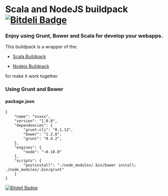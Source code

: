 # Scala and NodeJS buildpack [![Bitdeli Badge](https://d2weczhvl823v0.cloudfront.net/Jarlakxen/heroku-buildpack-scala-grunt/trend.png)](https://bitdeli.com/free "Bitdeli Badge")

### Enjoy using Grunt, Bower and Scala for develop your webapps. ###

This buildpack is a wrapper of the:

- [Scala Buildpack](https://github.com/heroku/heroku-buildpack-scala)

- [Nodejs Buildpack](https://github.com/heroku/heroku-buildpack-nodejs)

for make it work together

### Using Grunt and Bower ###

#### package.json

	{
		"name": "xxxxx",
		"version": "1.0.0",
		"dependencies": {
			"grunt-cli": "0.1.13",
			"bower": "1.2.8",
			"grunt": "0.4.2",
		},
		"engines": {
			"node": "~0.10.0"
		},
		"scripts": {
			"postinstall": "./node_modules/.bin/bower install; ./node_modules/.bin/grunt"
		}
	}


[![Bitdeli Badge](https://d2weczhvl823v0.cloudfront.net/Jarlakxen/heroku-buildpack-scala-nodejs/trend.png)](https://bitdeli.com/free "Bitdeli Badge")

